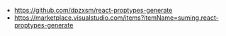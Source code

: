 - https://github.com/dpzxsm/react-proptypes-generate
- https://marketplace.visualstudio.com/items?itemName=suming.react-proptypes-generate
